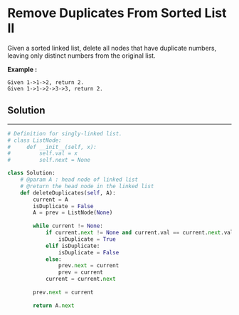 <h1>Remove Duplicates From Sorted List II</h1>

<p>
Given a sorted linked list, delete all nodes that have duplicate numbers, leaving only distinct numbers from the original list.
</p>

<p><b>Example :</b>
<br>

    Given 1->1->2, return 2.
    Given 1->1->2->3->3, return 2.
</p>

<h2>Solution</h2>

***

```python
# Definition for singly-linked list.
# class ListNode:
#     def __init__(self, x):
#         self.val = x
#         self.next = None

class Solution:
    # @param A : head node of linked list
    # @return the head node in the linked list
    def deleteDuplicates(self, A):
        current = A
        isDuplicate = False
        A = prev = ListNode(None)
        
        while current != None:
            if current.next != None and current.val == current.next.val:
                isDuplicate = True
            elif isDuplicate:
                isDuplicate = False
            else:
                prev.next = current
                prev = current
            current = current.next
        
        prev.next = current
        
        return A.next
```